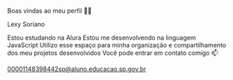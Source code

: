 Boas vindas ao meu perfil 💜💜

Lexy Soriano

Estou estudando na Alura
Estou me desenvolvendo na linguagem JavaScript
Utilizo esse espaço para minha organização e compartilhamento dos meu projetos desenvolvidos
Você pode entrar em contato comigo 📫

00001148398442sp@aluno.educacao.sp.gov.br
